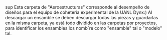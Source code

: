 sup
Esta carpeta de "Aeroestructuras" corresponde al desempeño de diseños para el equipo de cohetería experimental de la UANL Dynx:)
Al descargar un ensamble se deben descargar todas las piezas y guardarlas en la misma carpeta, ya está todo dividido en las carpetas por proyectos, para identificar los ensambles los nomb´re como "ensamble" tal o "modelo" tal.
